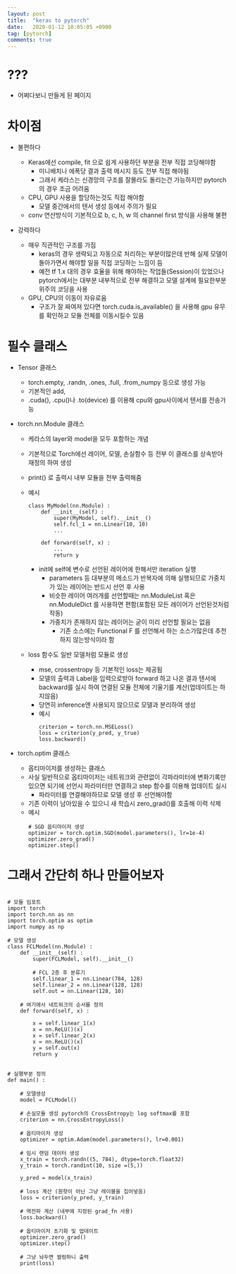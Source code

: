 ```yaml
---
layout: post
title:  "keras to pytorch"
date:   2020-01-12 10:05:05 +0900
tag: [pytorch]
comments: true
---
```

# ???
- 어쩌다보니 만들게 된 페이지
   
     



# 차이점
- 불편하다
  - Keras에선 compile, fit 으로 쉽게 사용하던 부분을 전부 직접 코딩해야함
    - 미니배치나 에폭당 결과 출력 메시지 등도 전부 직접 해야됨
    - 그래서 케라스는 신경망의 구조를 잘몰라도 돌리는건 가능하지만 pytorch의 경우 조금 어려움
  - CPU, GPU 사용을 할당하는것도 직접 해야함
    - 모델 중간에서의 텐서 생성 등에서 주의가 필요
  - conv 연산방식이 기본적으로 b, c, h, w 의 channel first 방식을 사용해 불편
    
- 강력하다
  - 매우 직관적인 구조를 가짐
    - keras의 경우 생략되고 자동으로 처리하는 부분이많은데 반해 실제 모델이 돌아가면서 해야할 일을 직접 코딩하는 느낌이 듬
    - 예전 tf 1.x 대의 경우 효율을 위해 해야하는 작업들(Session)이 있었으나 pytorch에서는 대부분 내부적으로 전부 해결하고 모델 설계에 필요한부분 위주의 코딩을 사용
  - GPU, CPU의 이동이 자유로움
    - 구조가 잘 짜여져 있다면 torch.cuda.is_available() 을 사용해 gpu 유무를 확인하고 모듈 전체를 이동시킬수 있음


# 필수 클래스
- Tensor 클래스
  - torch.empty, .randn, .ones, .full, .from_numpy 등으로 생성 가능
  - 기본적인 add, 
  - .cuda(), .cpu()나 .to(device) 를 이용해 cpu와 gpu사이에서 텐서를 전송가능

- torch.nn.Module 클래스
   - 케라스의 layer와 model을 모두 포함하는 개념
   - 기본적으로 Torch에선 레이어, 모델, 손실함수 등 전부 이 클래스를 상속받아 재정의 하여 생성
   - print() 로 출력시 내부 모듈을 전부 출력해줌
   - 예시
        ```
        class MyModel(nn.Module) :
            def __init__(self) :
                super(MyModel, self).__init__()
                self.fcl_1 = nn.Linear(10, 10)
                ...

            def forward(self, x) :
                ...
                return y

        ```
      - init에 self에 변수로 선언된 레이어에 한해서만 iteration 실행
        - parameters 등 대부분의 메소드가 반복자에 의해 실행되므로 가중치가 있는 레이어는 반드시 선언 후 사용
        - 비슷한 레이어 여러개를 선언할때는 nn.ModuleList 혹은 nn.ModuleDict 를 사용하면 편함(포함된 모든 레이어가 선언된것처럼 작동)
        - 가중치가 존재하지 않는 레이어는 굳이 미리 선언할 필요는 없음
          - 기존 소스에는 Functional F 를 선언해서 하는 소스가많은데 추천하지 않는방식이라 함

    - loss 함수도 일반 모델처럼 모듈로 생성
      - mse, crossentropy 등 기본적인 loss는 제공됨 
      - 모델의 출력과 Label을 입력으로받아 forward 하고 나온 결과 텐서에 backward를 실시 하여 연결된 모듈 전체에 기울기를 계산(업데이트는 하지않음)
      - 당연히 inference엔 사용되지 않으므로 모델과 분리하여 생성
      - 예시
        ```
        criterion = torch.nn.MSELoss()
        loss = criterion(y_pred, y_true)
        loss.backward()
        ```

- torch.optim 클래스
  - 옵티마이저를 생성하는 클래스
  - 사실 일반적으로 옵티마이저는 네트워크와 관련없이 각파라미터에 변화기록만 있으면 되기에 선언시 파라미터만 연결하고 step 함수를 이용해 업데이트 실시
    - 파라미터를 연결해야하므로 모델 생성 후 선언해야함
  - 기존 이력이 남아있을 수 있으니 새 학습시 zero_grad()를 호출해 이력 삭제
  - 예시
    ```
    # SGD 옵티마이저 생성
    optimizer = torch.optim.SGD(model.parameters(), lr=1e-4)
    optimizer.zero_grad()
    optimizer.step()
    ```

# 그래서 간단히 하나 만들어보자
```

# 모듈 임포트
import torch
import torch.nn as nn
import torch.optim as optim
import numpy as np

# 모델 생성
class FCLModel(nn.Module) :
    def __init__(self) :
        super(FCLModel, self).__init__()
        
        # FCL 2층 후 분류기
        self.linear_1 = nn.Linear(784, 128)
        self.linear_2 = nn.Linear(128, 128)
        self.out = nn.Linear(128, 10)

    # 여기에서 네트워크의 순서를 정의    
    def forward(self, x) :

        x = self.linear_1(x)
        x = nn.ReLU()(x)
        x = self.linear_2(x)
        x = nn.ReLU()(x)
        y = self.out(x)
        return y


# 실행부분 정의
def main() :

    # 모델생성
    model = FCLModel()

    # 손실모듈 생성 pytorch의 CrossEntropy는 log softmax를 포함
    criterion = nn.CrossEntropyLoss()

    # 옵티마이저 생성
    optimizer = optim.Adam(model.parameters(), lr=0.001)

    # 임시 랜덤 데이터 생성
    x_train = torch.randn((5, 784), dtype=torch.float32)
    y_train = torch.randint(10, size =(5,))

    y_pred = model(x_train)
    
    # loss 계산 (원핫이 아닌 그냥 레이블을 집어넣음)
    loss = criterion(y_pred, y_train)

    # 역전파 계산 (내부에 지정된 grad_fn 사용)
    loss.backward()

    # 옵티마이저 초기화 및 업데이트
    optimizer.zero_grad()
    optimizer.step()

    # 그냥 놔두면 썰렁하니 출력
    print(loss)

```
